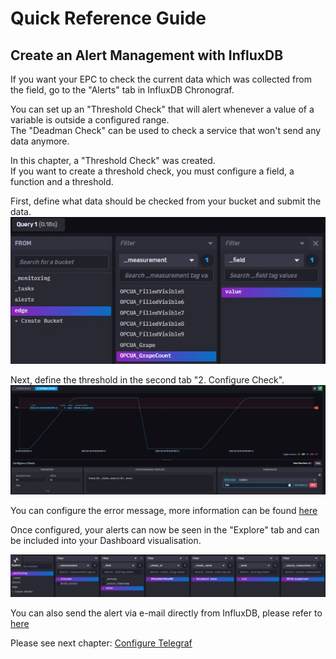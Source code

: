# Quick Reference Guide<br>

## Create an Alert Management with InfluxDB

If you want your EPC to check the current data which was collected from the field, go to the "Alerts" tab in InfluxDB Chronograf. <br>

You can set up an "Threshold Check" that will alert whenever a value of a variable is outside a configured range. <br>
The "Deadman Check" can be used to check a service that won't send any data anymore. <br>

In this chapter, a "Threshold  Check" was created. <br>
If you want to create a threshold check, you must configure a field, a function and a threshold. <br>

First, define what data should be checked from your bucket and submit the data. <br>
![InfluxCheck_Query](../../images/InfluxCheck_Query.JPG) <br>

Next, define the threshold in the second tab "2. Configure Check". <BR>
![InfluxCheck_Query2](../../images/InfluxCheck_Query2.JPG) <br>

You can configure the error message, more information can be found [here](https://docs.influxdata.com/influxdb/v2.0/monitor-alert/checks/) <br>

Once configured, your alerts can now be seen in the "Explore" tab and can be included into your Dashboard visualisation. <br>

![InfluxCheck_Query3](../../images/InfluxCheck_Query3.JPG) <br>

You can also send the alert via e-mail directly from InfluxDB, please refer to [here](https://docs.influxdata.com/influxdb/v2.0/monitor-alert/send-email/)


Please see next chapter: [Configure Telegraf](Telegraf_Configuration.md)
